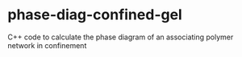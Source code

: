 # phase-diag-confined-gel
C++ code to calculate the phase diagram of an associating polymer network in confinement 
